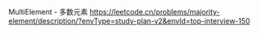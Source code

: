 MultiElement - 多数元素
https://leetcode.cn/problems/majority-element/description/?envType=study-plan-v2&envId=top-interview-150